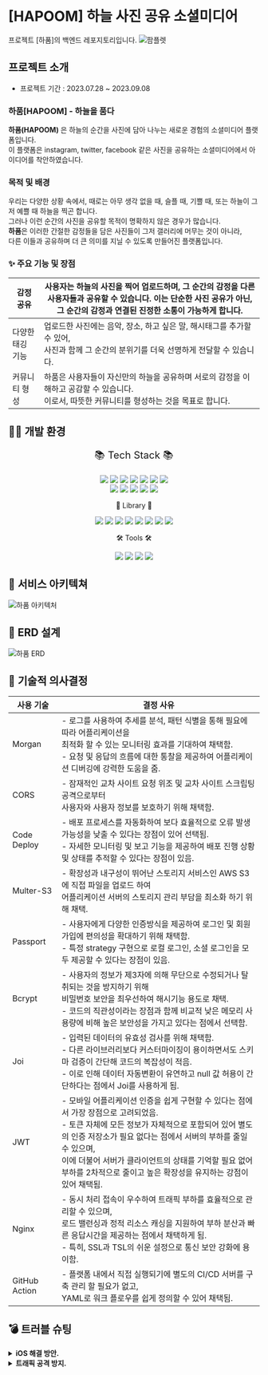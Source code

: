 # [HAPOOM] 하늘 사진 공유 소셜미디어
프로젝트 [하품]의 백엔드 레포지토리입니다.
![팜플렛](https://github.com/06-ServiceTF/HAPOOM-FE/assets/84562770/05965cf0-93d6-4a13-a144-c58a5e103496)
## 프로젝트 소개
- 프로젝트 기간 : 2023.07.28 ~ 2023.09.08

### **하품[HAPOOM] - 하늘을 품다**
**하품(HAPOOM)** 은 하늘의 순간을 사진에 담아 나누는 새로운 경험의 소셜미디어 플랫폼입니다.  
이 플랫폼은 instagram, twitter, facebook 같은 사진을 공유하는 소셜미디어에서 아이디어를 착안하였습니다.
### **목적 및 배경**
우리는 다양한 상황 속에서, 때로는 아무 생각 없을 때, 슬플 때, 기쁠 때, 또는 하늘이 그저 예쁠 때 하늘을 찍곤 합니다.  
그러나 이런 순간의 사진을 공유할 목적이 명확하지 않은 경우가 많습니다.  
**하품**은 이러한 간절한 감정들을 담은 사진들이 그저 갤러리에 머무는 것이 아니라,  
다른 이들과 공유하며 더 큰 의미를 지닐 수 있도록 만들어진 플랫폼입니다.
### ✨ 주요 기능 및 장점
| 감정 공유 | 사용자는 하늘의 사진을 찍어 업로드하며, 그 순간의 감정을 다른 사용자들과 공유할 수 있습니다.  이는 단순한 사진 공유가 아닌, 그 순간의 감정과 연결된 진정한 소통이 가능하게 합니다. |
| --- |----------------------------------------------------------------------------------------------------------|
| 다양한 태깅 기능 | 업로드한 사진에는 음악, 장소, 하고 싶은 말, 해시태그를 추가할 수 있어,  <br/>사진과 함께 그 순간의 분위기를 더욱 선명하게 전달할 수 있습니다.                        |
| 커뮤니티 형성 | 하품은 사용자들이 자신만의 하늘을 공유하며 서로의 감정을 이해하고 공감할 수 있습니다.  <br/>이로서, 따뜻한 커뮤니티를 형성하는 것을 목표로 합니다.                        |

<!-- ## 🙏 팀원소개
  |  멤버  |        역할      | GitHub |
  | :----: | :-------------: | :-------------: |
  | 김형섭 | 메인 페이지 / 피드 페이지 / 댓글CRUD / 좋아요(+취소) / 팔로우,팔로잉 / 프로필 페이지 / 신고 |https://github.com/hyeong08|
  | 어민규 | CI/CD, HTTPS 구축 / 게시글CRUD (S3 이미지 업로드) |https://github.com/fish-minkyu|
  | 정소채 | 검색 기능 |https://github.com/GabrielaJeong| -->

## 👩‍💻 개발 환경
<div align="center">
<p style="font-size:20px;">📚 Tech Stack 📚</p>
  <img src="https://img.shields.io/badge/JavaScript-f7df1e?style=flat&logo=JavaScript&logoColor=white" />
  <img src="https://img.shields.io/badge/Node.js-339933?style=flat&logo=Node.js&logoColor=white" />
  <img src="https://img.shields.io/badge/Express-000000?style=flat&logo=Express&logoColor=white" />
  <img src="https://img.shields.io/badge/MySQL-4479a1?style=flat&logo=mysql&logoColor=white" />
  <img src="https://img.shields.io/badge/Sequelize-52b0e7?style=flat&logo=Sequelize&logoColor=white" />
  <img src="https://img.shields.io/badge/JSON-000000?style=flat&logo=JSON&logoColor=white" />
  <img src="https://img.shields.io/badge/Socket.io-010101?style=flat&logo=socketdotio&logoColor=white" />
<br/>
  <img src="https://img.shields.io/badge/Github Actions-2088FF?style=flat&logo=githubactions&logoColor=white" />
  <img src="https://img.shields.io/badge/Amazon EC2-FF9900?style=flat&logo=amazonec2&logoColor=white" />
  <img src="https://img.shields.io/badge/Amazon S3-569A31?style=flat&logo=amazons3&logoColor=white" />
  <img src="https://img.shields.io/badge/NGINX-009639?style=flat&logo=nginx&logoColor=white" />
  <img src="https://img.shields.io/badge/Amazon RDS-527FFF?style=flat&logo=amazonrds&logoColor=white" />
<br/>
<p> 📒 Library 📒 </p>
  <img src="https://img.shields.io/badge/JSON Web Token-000000?style=flat&logo=JSON Web Tokens&logoColor=white" />
  <img src="https://img.shields.io/badge/.env-ecd53f?style=flat&logo=dotenv&logoColor=white" />
  <img src="https://img.shields.io/badge/multer-S3-ecd53f?style=flat&logo=&logoColor=white" />
  <img src="https://img.shields.io/badge/prettier-F7B93E?style=flat&logo=prettier&logoColor=white" />
  <img src="https://img.shields.io/badge/bycript-006600?style=flat&logo=&logoColor=white" />
  <img src="https://img.shields.io/badge/morgan-40AEF0?style=flat&logo=s&logoColor=white" />
  <img src="https://img.shields.io/badge/certbot-00A98F?style=flat&logo=&logoColor=white" />
  <img src="https://img.shields.io/badge/cors-FF6550?style=flat&logo=&logoColor=white" />
<br/>
<p>🛠 Tools 🛠</p>
  <img src="https://img.shields.io/badge/Visual Studio Code-007acc?style=flat&logo=Visual Studio Code&logoColor=white" />
  <img src="https://img.shields.io/badge/GitHub-181717?style=flat&logo=GitHub&181717=white" />
  <img src="https://img.shields.io/badge/Slack-4a154b?style=flat&logo=slack&4a154b=white" />
  <img src="https://img.shields.io/badge/Notion-000000?style=flat&logo=Notion&4a154b=white" />
<br/>
</div>

## 🎨 서비스 아키텍쳐
![하품 아키텍처](file:///Users/eominkyu/Downloads/%E1%84%92%E1%85%A1%E1%84%91%E1%85%AE%E1%86%B7%20%E1%84%8B%E1%85%A1%E1%84%8F%E1%85%B5%E1%84%90%E1%85%A6%E1%86%A8%E1%84%8E%E1%85%A5.png)

## 🔨 ERD 설계
![하품 ERD](https://hungry-mascara-804.notion.site/image/https%3A%2F%2Fs3-us-west-2.amazonaws.com%2Fsecure.notion-static.com%2Fb0e17014-50cc-4bab-a272-404596999191%2FdrawSQL-hapoom-export-2023-08-29.png?table=block&id=e9f2704b-bc1c-46c8-9cf8-4b0a755c6d23&spaceId=ffd4dbd6-39dc-4f52-a9f7-7901f7bd9043&width=1900&userId=&cache=v2)

## 🔧 기술적 의사결정
| 사용 기술 | 결정 사유                                                                                                                                                                                                    |
| --- |----------------------------------------------------------------------------------------------------------------------------------------------------------------------------------------------------------|
| Morgan | - 로그를 사용하여 추세를 분석, 패턴 식별을 통해 필요에 따라 어플리케이션을  <br/>최적화 할 수 있는 모니터링 효과를 기대하여 채택함. <br/>- 요청 및 응답의 흐름에 대한 통찰을 제공하여 어플리케이션 디버깅에 강력한 도움을 줌.                                                                   |
| CORS | - 잠재적인 교차 사이트 요청 위조 및 교차 사이트 스크립팅 공격으로부터 <br/>사용자와 사용자 정보를 보호하기 위해 채택함.                                                                                                                                  |
| Code Deploy | - 배포 프로세스를 자동화하여 보다 효율적으로 오류 발생 가능성을 낮출 수 있다는 장점이 있어 선택됨. <br/>- 자세한 모니터링 및 보고 기능을 제공하여 배포 진행 상황 및 상태를 추적할 수 있다는 장점이 있음.                                                                                 |
| Multer-S3 | - 확장성과 내구성이 뛰어난 스토리지 서비스인 AWS S3에 직접 파일을 업로드 하여 <br/>어플리케이션 서버의 스토리지 관리 부담을 최소화 하기 위해 채택.                                                                                                                |
| Passport | - 사용자에게 다양한 인증방식을 제공하여 로그인 및 회원가입에 편의성을 확대하기 위해 채택함. <br/>- 특정 strategy 구현으로 로컬 로그인, 소셜 로그인을 모두 제공할 수 있다는 장점이 있음.                                                                                        |
| Bcrypt | - 사용자의 정보가 제3자에 의해 무단으로 수정되거나 탈취되는 것을 방지하기 위해 <br/>비밀번호 보안을 최우선하여 해시기능 용도로 채택. <br/>- 코드의 직관성이라는 장점과 함께 비교적 낮은 메모리 사용량에 비해 높은 보안성을 가지고 있다는 점에서 선택함.                                                      |
| Joi | - 입력된 데이터의 유효성 검사를 위해 채택함. <br/>- 다른 라이브러리보다 커스터마이징이 용이하면서도 스키마 검증이 간단해 코드의 복잡성이 적음. <br/>- 이로 인해 데이터 자동변환이 유연하고 null 값 허용이 간단하다는 점에서 Joi를 사용하게 됨.                                                       |
| JWT | - 모바일 어플리케이션 인증을 쉽게 구현할 수 있다는 점에서 가장 장점으로 고려되었음. <br/>- 토큰 자체에 모든 정보가 자체적으로 포함되어 있어 별도의 인증 저장소가 필요 없다는 점에서 서버의 부하를 줄일 수 있으며, <br/>이에 더불어 서버가 클라이언트의 상태를 기억할 필요 없어 부하를 2차적으로 줄이고 높은 확장성을 유지하는 강점이 있어 채택됨. |
| Nginx | - 동시 처리 접속이 우수하여 트래픽 부하를 효율적으로 관리할 수 있으며, <br/>로드 밸런싱과 정적 리소스 캐싱을 지원하여 부하 분산과 빠른 응답시간을 제공하는 점에서 채택하게 됨. <br/>- 특히, SSL과 TSL의 쉬운 설정으로 통신 보안 강화에 용이함.                                                      |
| GitHub Action | - 플랫폼 내에서 직접 실행되기에 별도의 CI/CD 서버를 구축 관리 할 필요가 없고, <br/>YAML로 워크 플로우를 쉽게 정의할 수 있어 채택됨.                                                                                                                          |


## 💣 트러블 슈팅

<details>
<summary><strong>iOS 해결 방안.</strong></summary>

- **iOS 해결 방안**

| 오류 내역 | 프론트에서 발생한 iOS 호환문제의 연장선으로, iOS 유저들이 소셜 로그인을 할 때 문제를 겪기 시작함 |
| --- | --- |
| 오류 발생 경로 | 소셜로그인 시도 in iOS |
| 오류 해결 시도 | iOS 환경과 다른 플랫폼 (안드로이드, PC) 사이의 차이점을 조사하고 이와 관련된 다양한 레퍼런스를 찾아봄. (상위 문제 확인) |
| 오류 해결 방법 | iOS 14 버전 이후의 서드파티 강화를 피하기 위해 HTTP 바디를 통해 토큰을 전달하는 방식으로 로직을 수정함 |

</details>

<details>
<summary><strong>트래픽 공격 방지.</strong></summary>

- **트래픽 공격 방지**

| 오류 내역 | 8월 2일 새벽 1시 경 악성 유저에 의해 트래픽 공격이 발생함. 약 60초 동안 한 계정으로 450개 가량의 포스트가 업로드 됨. |
| --- | --- |
| 오류 발생 경로 | 업로드 기능 |
| 오류 해결 시도 | 긴급한 사안이었기에 해당 악성 유저의 아이디를 삭제하고 서버 인스턴스를 긴급하게 중지하여 초기 대응을 완료함. |
| 오류 해결 방법 | 이후 트래픽 공격을 방지하고 제어하기 위해 rate-limiter 미들웨어를 도입하여, 일정한 기준을 초과한 트래픽을 가진 유저에게는 일정기간(1분) IP밴을 적용하였음. |

</details>
